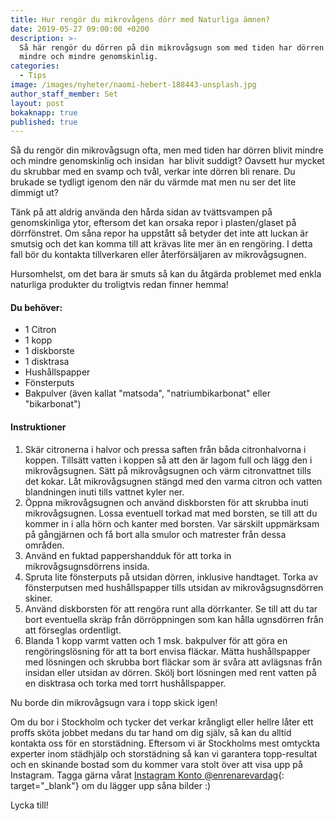 ```yaml
---
title: Hur rengör du mikrovågens dörr med Naturliga ämnen?
date: 2019-05-27 09:00:00 +0200
description: >-
  Så här rengör du dörren på din mikrovågsugn som med tiden har dörren blivit
  mindre och mindre genomskinlig.
categories:
  - Tips
image: /images/nyheter/naomi-hebert-188443-unsplash.jpg
author_staff_member: Set
layout: post
bokaknapp: true
published: true
---
```


S&aring; du reng&ouml;r din mikrov&aring;gsugn ofta, men med tiden har d&ouml;rren blivit mindre och mindre genomskinlig och insidan&nbsp; har blivit suddigt? Oavsett hur mycket du skrubbar med en svamp och tv&aring;l, verkar inte d&ouml;rren bli renare. Du brukade se tydligt igenom den n&auml;r du v&auml;rmde mat men nu ser det lite dimmigt ut?

T&auml;nk p&aring; att aldrig anv&auml;nda den h&aring;rda sidan av tv&auml;ttsvampen p&aring; genomskinliga ytor, eftersom det kan orsaka repor i plasten/glaset p&aring; d&ouml;rrf&ouml;nstret. Om s&aring;na repor ha uppst&aring;tt s&aring; betyder det inte att luckan &auml;r smutsig och det kan komma till att kr&auml;vas lite mer &auml;n en reng&ouml;ring. I detta fall b&ouml;r du kontakta tillverkaren eller &aring;terf&ouml;rs&auml;ljaren av mikrov&aring;gsugnen.

Hursomhelst, om det bara &auml;r smuts s&aring; kan du &aring;tg&auml;rda problemet med enkla naturliga produkter du troligtvis redan finner hemma\!

#### Du beh&ouml;ver:

* 1 Citron
* 1 kopp
* 1 diskborste
* 1 disktrasa
* Hush&aring;llspapper
* F&ouml;nsterputs
* Bakpulver (&auml;ven kallat "matsoda", "natriumbikarbonat" eller "bikarbonat")

#### Instruktioner

1. Sk&auml;r citronerna i halvor och pressa saften fr&aring;n b&aring;da citronhalvorna i koppen. Tills&auml;tt vatten i koppen s&aring; att den &auml;r lagom full och l&auml;gg den i mikrov&aring;gsugnen. S&auml;tt p&aring; mikrov&aring;gsugnen och v&auml;rm citronvattnet tills det kokar. L&aring;t mikrov&aring;gsugnen st&auml;ngd med den varma citron och vatten blandningen inuti tills vattnet kyler ner.&nbsp;
2. &Ouml;ppna mikrov&aring;gsugnen och anv&auml;nd diskborsten f&ouml;r att skrubba inuti mikrov&aring;gsugnen. Lossa eventuell torkad mat med borsten, se till att du kommer in i alla h&ouml;rn och kanter med borsten. Var s&auml;rskilt uppm&auml;rksam p&aring; g&aring;ngj&auml;rnen och f&aring; bort alla smulor och matrester fr&aring;n dessa omr&aring;den.
3. Anv&auml;nd en fuktad pappershandduk f&ouml;r att torka in mikrov&aring;gsugnsd&ouml;rrens insida.
4. Spruta lite f&ouml;nsterputs p&aring; utsidan d&ouml;rren, inklusive handtaget. Torka av f&ouml;nsterputsen med hush&aring;llspapper tills utsidan av mikrov&aring;gsugnsd&ouml;rren skiner.
5. Anv&auml;nd diskborsten f&ouml;r att reng&ouml;ra runt alla d&ouml;rrkanter. Se till att du tar bort eventuella skr&auml;p fr&aring;n d&ouml;rr&ouml;ppningen som kan h&aring;lla ugnsd&ouml;rren fr&aring;n att f&ouml;rseglas ordentligt.
6. Blanda 1 kopp varmt vatten och 1 msk. bakpulver f&ouml;r att g&ouml;ra en reng&ouml;ringsl&ouml;sning f&ouml;r att ta bort envisa fl&auml;ckar. M&auml;tta hush&aring;llspapper med l&ouml;sningen och skrubba bort fl&auml;ckar som &auml;r sv&aring;ra att avl&auml;gsnas fr&aring;n insidan eller utsidan av d&ouml;rren. Sk&ouml;lj bort l&ouml;sningen med rent vatten p&aring; en disktrasa och torka med torrt hush&aring;llspapper.

Nu borde din mikrov&aring;gsugn vara i topp skick igen\!

Om du bor i Stockholm och tycker det verkar kr&aring;ngligt eller hellre l&aring;ter ett proffs sk&ouml;ta jobbet medans du tar hand om dig sj&auml;lv, s&aring; kan du alltid kontakta oss f&ouml;r en storst&auml;dning. Eftersom vi &auml;r Stockholms mest omtyckta experter inom st&auml;dhj&auml;lp och storst&auml;dning s&aring; kan vi garantera topp-resultat och en skinande bostad som du kommer vara stolt &ouml;ver att visa upp p&aring; Instagram. Tagga g&auml;rna v&aring;rat [Instagram Konto @enrenarevardag](https://www.instagram.com/enrenarevardag/){: target="_blank"} om du l&auml;gger upp s&aring;na bilder :)

Lycka till\!